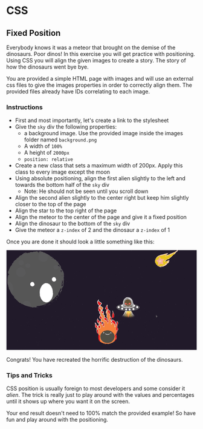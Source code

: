 # CSS

## Fixed Position

Everybody knows it was a meteor that brought on the demise of the dinosaurs. Poor dinos! In this exercise you will get practice with positioning. Using CSS you will align the given images to create a story. The story of how the dinosaurs went bye bye.

You are provided a simple HTML page with images and will use an external css files to give the images properties in order to correctly align them. The provided files already have IDs correlating to each image.

### Instructions

* First and most importantly, let's create a link to the stylesheet
* Give the `sky` div the following properties:
    * a background image. Use the provided image inside the images folder named `background.png`
    * A width of `100%`
    * A height of `2000px`
    * `position: relative`
* Create a new class that sets a maximum width of 200px. Apply this class to every image except the moon
* Using absolute positioning, align the first alien slightly to the left and towards the bottom half of the `sky` div
    * Note: He should not be seen until you scroll down
* Align the second alien slightly to the center right but keep him slightly closer to the top of the page
* Align the star to the top right of the page
* Align the meteor to the center of the page and give it a fixed position
* Align the dinosaur to the bottom of the `sky` div
* Give the meteor a `z-index` of 2 and the dinosaur a `z-index` of 1

Once you are done it should look a little something like this:

![alt text](images/example.gif "Example")

Congrats! You have recreated the horrific destruction of the dinosaurs.

### Tips and Tricks
CSS position is usually foreign to most developers and some consider it *alien*. The trick is really just to play around with the values and percentages until it shows up where you want it on the screen.

Your end result doesn't need to 100% match the provided example! So have fun and play around with the positioning.